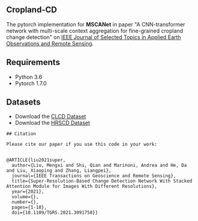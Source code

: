 ## Cropland-CD

The pytorch implementation for **MSCANet** in paper "A CNN-transformer network with multi-scale context aggregation for fine-grained cropland change detection" on [IEEE Journal of Selected Topics in Applied Earth Observations and Remote Sensing](https://www.grss-ieee.org/publications/journal-of-selected-topics-in-applied-earth-observations-and-remote-sensing/).  

## Requirements
- Python 3.6
- Pytorch 1.7.0


## Datasets
- Download the [CLCD Dataset](https://mail2sysueducn-my.sharepoint.com/:f:/g/personal/liumx23_mail2_sysu_edu_cn/Ejm7aufQREdIhYf5yxSZDIkBr68p2AUQf_7BAEq4vmV0pg?e=ZWI3oy)
- Download the [HRSCD Dataset](https://ieee-dataport.org/open-access/hrscd-high-resolution-semantic-change-detection-dataset)


```
## Citation

Please cite our paper if you use this code in your work:


@ARTICLE{liu2021super,
  author={Liu, Mengxi and Shi, Qian and Marinoni, Andrea and He, Da and Liu, Xiaoping and Zhang, Liangpei},
  journal={IEEE Transactions on Geoscience and Remote Sensing}, 
  title={Super-Resolution-Based Change Detection Network With Stacked Attention Module for Images With Different Resolutions}, 
  year={2021},
  volume={},
  number={},
  pages={1-18},
  doi={10.1109/TGRS.2021.3091758}}
```
